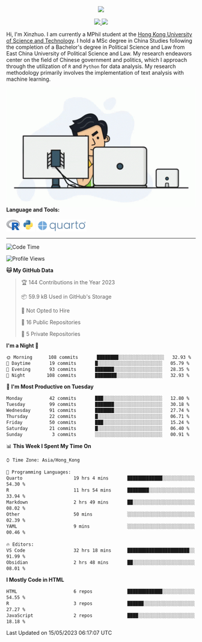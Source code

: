 <div align='center'>
<img src='https://readme-typing-svg.herokuapp.com?font=ubuntu&color=4d3900&center=true&lines=HKUST+Mphil+in+SOSC;Focus+on+China;Code+for+PoliSci'/>
</div>

<p align='center'>
 <a href='https://www.linkedin.com/in/xinzhuo-huang-5161011ba/' target='_blank'>
        <img src='https://img.shields.io/badge/linkedin%20-%230077B5.svg?&style=for-the-badge&logo=linkedin&logoColor=white'/>
    </a>
 <a href='https://twitter.com/HsinchoH' target='_blank'>
        <img src='https://img.shields.io/badge/Twitter-1DA1F2?style=for-the-badge&logo=twitter&logoColor=white'/>
    </a>
    </p>
    
Hi, I'm Xinzhuo. I am currently a MPhil student at the [Hong Kong University of Science and Technology](https://sosc.hkust.edu.hk/node/613). I hold a MSc degree in China Studies following the completion of a Bachelor's degree in Political Science and Law from East China University of Political Science and Law. My research endeavors center on the field of Chinese government and politics, which I approach through the utilization of `R` and `Python` for data analysis. My research methodology primarily involves the implementation of text analysis with machine learning.




<img align='right' src="https://github.com/xinzhuohkust/xinzhuohkust/blob/main/programmer.gif" width="590">



**Language and Tools:**  

<code><img height="36" src="https://raw.githubusercontent.com/github/explore/80688e429a7d4ef2fca1e82350fe8e3517d3494d/topics/r/r.png"></code>
<code><img height="36" src="https://raw.githubusercontent.com/github/explore/80688e429a7d4ef2fca1e82350fe8e3517d3494d/topics/python/python.png"></code>
<code><img height="32" src="https://github.com/quarto-dev/quarto-r/blob/main/man/figures/quarto.png"></code>

---
<!--START_SECTION:waka-->
![Code Time](http://img.shields.io/badge/Code%20Time-493%20hrs%205%20mins-blue)

![Profile Views](http://img.shields.io/badge/Profile%20Views-102-blue)

**🐱 My GitHub Data** 

> 🏆 144 Contributions in the Year 2023
 > 
> 📦 59.9 kB Used in GitHub's Storage 
 > 
> 🚫 Not Opted to Hire
 > 
> 📜 16 Public Repositories 
 > 
> 🔑 5 Private Repositories  
 > 
**I'm a Night 🦉** 

```text
🌞 Morning      108 commits       ████████░░░░░░░░░░░░░░░░░   32.93 % 
🌆 Daytime       19 commits       █░░░░░░░░░░░░░░░░░░░░░░░░   05.79 % 
🌃 Evening       93 commits       ███████░░░░░░░░░░░░░░░░░░   28.35 % 
🌙 Night        108 commits       ████████░░░░░░░░░░░░░░░░░   32.93 % 

```
📅 **I'm Most Productive on Tuesday** 

```text
Monday          42 commits       ███░░░░░░░░░░░░░░░░░░░░░░   12.80 % 
Tuesday         99 commits       ███████░░░░░░░░░░░░░░░░░░   30.18 % 
Wednesday       91 commits       ███████░░░░░░░░░░░░░░░░░░   27.74 % 
Thursday        22 commits       █░░░░░░░░░░░░░░░░░░░░░░░░   06.71 % 
Friday          50 commits       ███░░░░░░░░░░░░░░░░░░░░░░   15.24 % 
Saturday        21 commits       █░░░░░░░░░░░░░░░░░░░░░░░░   06.40 % 
Sunday           3 commits       ░░░░░░░░░░░░░░░░░░░░░░░░░   00.91 % 

```


📊 **This Week I Spent My Time On** 

```text
⌚︎ Time Zone: Asia/Hong_Kong

💬 Programming Languages: 
Quarto                   19 hrs 4 mins       █████████████░░░░░░░░░░░░   54.30 % 
R                        11 hrs 54 mins      ████████░░░░░░░░░░░░░░░░░   33.94 % 
Markdown                 2 hrs 49 mins       ██░░░░░░░░░░░░░░░░░░░░░░░   08.02 % 
Other                    50 mins             ░░░░░░░░░░░░░░░░░░░░░░░░░   02.39 % 
YAML                     9 mins              ░░░░░░░░░░░░░░░░░░░░░░░░░   00.46 % 

🔥 Editors: 
VS Code                  32 hrs 18 mins      ███████████████████████░░   91.99 % 
Obsidian                 2 hrs 48 mins       ██░░░░░░░░░░░░░░░░░░░░░░░   08.01 % 

```

**I Mostly Code in HTML** 

```text
HTML                     6 repos             █████████████░░░░░░░░░░░░   54.55 % 
R                        3 repos             ██████░░░░░░░░░░░░░░░░░░░   27.27 % 
JavaScript               2 repos             ████░░░░░░░░░░░░░░░░░░░░░   18.18 % 

```



 Last Updated on 15/05/2023 06:17:07 UTC
<!--END_SECTION:waka-->
    
    
    
    
    
    
    
    
